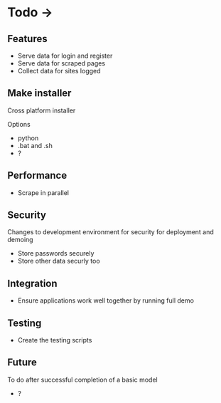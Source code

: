 # Todo ->

## Features
- Serve data for login and register
- Serve data for scraped pages
- Collect data for sites logged


## Make installer
Cross platform installer

Options
- python
- .bat and .sh
- ?

## Performance

- Scrape in parallel



## Security
Changes to development environment for security for deployment and demoing 

- Store passwords securely
- Store other data securly too


## Integration

- Ensure applications work well together by running full demo


## Testing

- Create the testing scripts


## Future
To do after successful completion of a basic model

- ?


